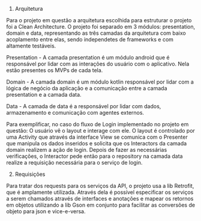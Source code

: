 1) Arquitetura

Para o projeto em questão a arquitetura escolhida para estruturar o projeto foi a Clean Architecture. O projeto foi separado em 3 módulos: presentation, domain e data, representando as três camadas da arquitetura com baixo acoplamento entre elas, sendo independetes de frameworks e com altamente testáveis.

Presentation - A camada presentation é um módulo android que é responsável por lidar com as interações do usuário com o aplicativo. Nela estão presentes os MVPs de cada tela.

Domain - A camada domain é um módulo kotlin responsável por lidar com a lógica de negócio da aplicação e a comunicação entre a camada presentation e a camada data.

Data - A camada de data é a responsável por lidar com dados, armazenamento e comunicação com agentes externos.

Para exemplificar, no caso do fluxo de Login implementado no projeto em questão:
O usuário vê o layout e interage com ele. O layout é controlado por uma Activity que através da interface View se comunica com o Presenter que manipula os dados inseridos e solicita que os Interactors da camada domain realizem a ação de login. Depois de fazer as necessárias verificações, o Interactor pede então para o repository na camada data realize a requisição necessária para o serviço de login.

2) Requisições

Para tratar dos requests para os serviços da API, o projeto usa a lib Retrofit, que é amplamente utilizada. Através dela é possível especificar os serviços a serem chamados através de interfaces e anotações e mapear os retornos em objetos utilizando a lib Gson em conjunto para facilitar as conversões de objeto para json e vice-e-versa.

